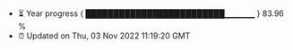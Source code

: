 - ⏳ Year progress { █████████████████████████▁▁▁▁▁ } 83.96 %
- ⏰ Updated on Thu, 03 Nov 2022 11:19:20 GMT

